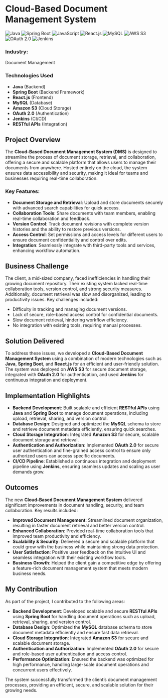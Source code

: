 # Cloud-Based Document Management System

![Java](https://img.shields.io/badge/Java-007396?style=flat&logo=java&logoColor=white)
![Spring Boot](https://img.shields.io/badge/Spring%20Boot-6DB33F?style=flat&logo=spring&logoColor=white)
![JavaScript](https://img.shields.io/badge/JavaScript-F7DF1E?style=flat&logo=javascript&logoColor=black)
![React.js](https://img.shields.io/badge/React.js-61DAFB?style=flat&logo=react&logoColor=black)
![MySQL](https://img.shields.io/badge/MySQL-4479A1?style=flat&logo=mysql&logoColor=white)
![AWS S3](https://img.shields.io/badge/Amazon%20S3-569A31?style=flat&logo=amazonaws&logoColor=white)
![OAuth 2.0](https://img.shields.io/badge/OAuth%202.0-3D72B5?style=flat&logo=oauth)
![Jenkins](https://img.shields.io/badge/Jenkins-D24939?style=flat&logo=jenkins&logoColor=white)

### Industry: 
Document Management

### Technologies Used
- **Java** (Backend)
- **Spring Boot** (Backend Framework)
- **React.js** (Frontend)
- **MySQL** (Database)
- **Amazon S3** (Cloud Storage)
- **OAuth 2.0** (Authentication)
- **Jenkins** (CI/CD)
- **RESTful APIs** (Integration)

## Project Overview
The **Cloud-Based Document Management System (DMS)** is designed to streamline the process of document storage, retrieval, and collaboration, offering a secure and scalable platform that allows users to manage their documents from anywhere. Hosted entirely on the cloud, the system ensures data accessibility and security, making it ideal for teams and businesses requiring real-time collaboration.

### Key Features:
- **Document Storage and Retrieval**: Upload and store documents securely with advanced search capabilities for quick access.
- **Collaboration Tools**: Share documents with team members, enabling real-time collaboration and feedback.
- **Version Control**: Track document revisions with complete version histories and the ability to restore previous versions.
- **Access Control**: Set permissions and access levels for different users to ensure document confidentiality and control over edits.
- **Integration**: Seamlessly integrate with third-party tools and services, enhancing workflow automation.

## Business Challenge
The client, a mid-sized company, faced inefficiencies in handling their growing document repository. Their existing system lacked real-time collaboration tools, version control, and strong security measures. Additionally, document retrieval was slow and disorganized, leading to productivity issues. Key challenges included:
- Difficulty in tracking and managing document versions.
- Lack of secure, role-based access control for confidential documents.
- Slow document retrieval, hindering workflow efficiency.
- No integration with existing tools, requiring manual processes.

## Solution Delivered
To address these issues, we developed a **Cloud-Based Document Management System** using a combination of modern technologies such as **Java**, **Spring Boot**, and **React.js** for an efficient and user-friendly solution. The system was deployed on **AWS S3** for secure document storage, integrated with **OAuth 2.0** for authentication, and used **Jenkins** for continuous integration and deployment.

## Implementation Highlights
- **Backend Development**: Built scalable and efficient **RESTful APIs** using **Java** and **Spring Boot** to manage document operations, including upload, retrieval, sharing, and version control.
- **Database Design**: Designed and optimized the **MySQL** schema to store and retrieve document metadata efficiently, ensuring quick searches.
- **Cloud Storage Integration**: Integrated **Amazon S3** for secure, scalable document storage and retrieval.
- **Authentication and Authorization**: Implemented **OAuth 2.0** for secure user authentication and fine-grained access control to ensure only authorized users can access specific documents.
- **CI/CD Pipeline**: Established a continuous integration and deployment pipeline using **Jenkins**, ensuring seamless updates and scaling as user demands grow.

## Outcomes
The new **Cloud-Based Document Management System** delivered significant improvements in document handling, security, and team collaboration. Key results included:
- **Improved Document Management**: Streamlined document organization, resulting in faster document retrieval and better version control.
- **Enhanced Collaboration**: Provided real-time collaboration tools that improved team productivity and efficiency.
- **Scalability & Security**: Delivered a secure and scalable platform that could grow with the business while maintaining strong data protection.
- **User Satisfaction**: Positive user feedback on the intuitive UI and seamless integration with their existing workflow tools.
- **Business Growth**: Helped the client gain a competitive edge by offering a feature-rich document management system that meets modern business needs.

## My Contribution
As part of the project, I contributed to the following areas:
- **Backend Development**: Developed scalable and secure **RESTful APIs** using **Spring Boot** for handling document operations such as upload, retrieval, sharing, and version control.
- **Database Design**: Optimized the **MySQL** database schema to store document metadata efficiently and ensure fast data retrieval.
- **Cloud Storage Integration**: Integrated **Amazon S3** for secure and scalable document storage.
- **Authentication and Authorization**: Implemented **OAuth 2.0** for secure and role-based user authentication and access control.
- **Performance Optimization**: Ensured the backend was optimized for high performance, handling large-scale document operations and concurrent users effectively.

The system successfully transformed the client’s document management processes, providing an efficient, secure, and scalable solution for their growing needs.
